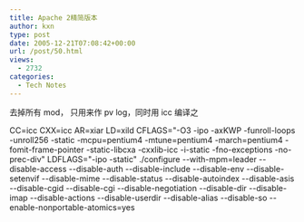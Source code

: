 ```yaml
---
title: Apache 2精简版本
author: kxn
type: post
date: 2005-12-21T07:08:42+00:00
url: /post/50.html
views:
  - 2732
categories:
  - Tech Notes
---
```


去掉所有 mod， 只用来作 pv log，同时用 icc 编译之

CC=icc CXX=icc AR=xiar LD=xild CFLAGS="-O3 -ipo -axKWP -funroll-loops -unroll256 -static -mcpu=pentium4 -mtune=pentium4 -march=pentium4 -fomit-frame-pointer -static-libcxa -cxxlib-icc -i-static -fno-exceptions -no-prec-div" LDFLAGS="-ipo -static" ./configure --with-mpm=leader --disable-access --disable-auth --disable-include --disable-env --disable-setenvif --disable-mime --disable-status --disable-autoindex --disable-asis --disable-cgid --disable-cgi --disable-negotiation --disable-dir --disable-imap --disable-actions --disable-userdir --disable-alias --disable-so --enable-nonportable-atomics=yes
